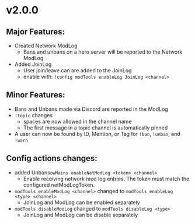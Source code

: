 # v2.0.0

## Major Features:

- Created Network ModLog
    - Bans and unbans on a hero server will be reported to the Network ModLog
- Added JoinLog
    - User join/leave can are added to the JoinLog
    - enable with: `!config modTools enableLog JoinLog <channel>`

## Minor Features:

- Bans and Unbans made via Discord are reported in the ModLog
- `!topic` changes
    - spaces are now allowed in the channel name
    - The first message in a topic channel is automatically pinned
- A user can now be found by ID, Mention, or Tag for `!ban`, `!unban`, and `!warn` 

## Config actions changes:

- added Unbans`owMains enableNetModLog <token> <channel>`
    - Enable receiving network mod log entries. The token must match the configured netModLogToken.
- `modTools enableModLog <channel>` changed to `modTools enableLog <type> <channel>`
    - JoinLog and ModLog can be enabled separately
- `modTools disableModLog` changed to `modTools disableLog <type>`
    - JoinLog and ModLog can be disable separately
